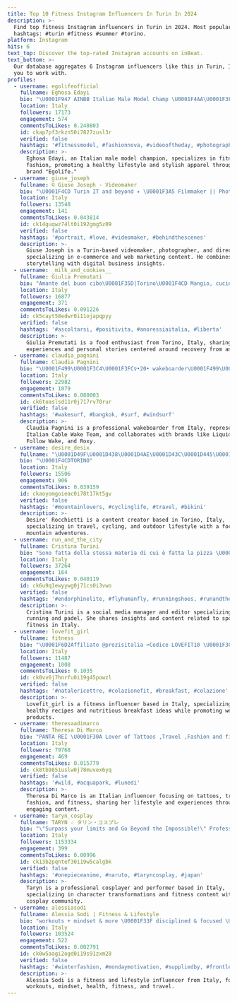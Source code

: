 ```yaml
---
title: Top 10 Fitness Instagram Influencers In Turin In 2024
description: >-
  Find top fitness Instagram influencers in Turin in 2024. Most popular
  hashtags: #turin #fitness #summer #torino.
platform: Instagram
hits: 6
text_top: Discover the top-rated Instagram accounts on inBeat.
text_bottom: >-
  Our database aggregates 6 Instagram influencers like this in Turin, Italy for
  you to work with.
profiles:
  - username: egolifeofficial
    fullname: Eghosa Edayi
    bio: "\U0001F947 AINBB Italian Male Model Champ \U0001F4AA\U0001F3FD Get flawless or die tryin’ \U0001F4A2Fitness/ Fashion/ Model\U0001F4A2 Physiqapparel “Egolife” -10%"
    location: Italy
    followers: 17173
    engagement: 574
    commentsToLikes: 0.240803
    id: ckap7pf3rkzn50i7827zusl3r
    verified: false
    hashtags: '#fitnessmodel, #fashionnova, #videooftheday, #photography'
    description: >-
      Eghosa Edayi, an Italian male model champion, specializes in fitness and
      fashion, promoting a healthy lifestyle and stylish apparel through his
      brand "Egolife."
  - username: giuse_joseph
    fullname: © Giuse Joseph - Videomaker
    bio: "\U0001F4CD Turin IT and beyond ✈️ \U0001F3A5 Filmmaker || Photographer || Director \U0001F4C8 Drop Shipping || E-Commerce || Web Marketing ✏️ DM or Email for contacts"
    location: Italy
    followers: 13548
    engagement: 141
    commentsToLikes: 0.043814
    id: ck14guqwz74lt0i192gmg5z09
    verified: false
    hashtags: '#portrait, #love, #videomaker, #behindthescenes'
    description: >-
      Giuse Joseph is a Turin-based videomaker, photographer, and director
      specializing in e-commerce and web marketing content. He combines visual
      storytelling with digital business insights.
  - username: _milk_and_cookies__
    fullname: Giulia Premutati
    bio: "Amante del buon cibo\U0001F35D|Torino\U0001F4CD Mangio, cucino, racconto\U0001F33A Gustando la vita dopo l’anoressia☀️ @myproteinit MILKANDCOOKIES ⬇️"
    location: Italy
    followers: 16877
    engagement: 371
    commentsToLikes: 0.091226
    id: ck5cayt58edwr0i11ojapqpyy
    verified: false
    hashtags: '#ascoltarsi, #positivita, #anoressiaitalia, #liberta'
    description: >-
      Giulia Premutati is a food enthusiast from Torino, Italy, sharing culinary
      experiences and personal stories centered around recovery from anorexia.
  - username: claudia_pagnini
    fullname: Claudia Pagnini
    bio: "\U0001F499\U0001F3C4\U0001F3FC‍♀️•20• wakeboarder\U0001F499\U0001F3C4\U0001F3FC‍♀️ -> @liquidforcewake \U0001F30A -> @followwake ⚡️ -> @roxy \U0001F459 \U0001F1EE\U0001F1F9italian team\U0001F1EE\U0001F1F9 @italian_cablewake_team"
    location: Italy
    followers: 22982
    engagement: 1079
    commentsToLikes: 0.080003
    id: ck6toaslsd11r0j717rv70rur
    verified: false
    hashtags: '#wakesurf, #bangkok, #surf, #windsurf'
    description: >-
      Claudia Pagnini is a professional wakeboarder from Italy, representing the
      Italian Cable Wake Team, and collaborates with brands like Liquid Force,
      Follow Wake, and Roxy.
  - username: desire_desix
    fullname: "\U0001D49F\U0001D438\U0001D4AE\U0001D43C\U0001D445\U0001D438’⭐️\U0001D445\U0001D4AA\U0001D49E\U0001D49E\U0001D43B\U0001D43C\U0001D438\U0001D4AF\U0001D4AF\U0001D43C"
    bio: "\U0001F4CDTORINO"
    location: Italy
    followers: 15506
    engagement: 906
    commentsToLikes: 0.039159
    id: ckaoyomgoieac0i78t17kt5gv
    verified: false
    hashtags: '#mountainlovers, #cyclinglife, #travel, #bikini'
    description: >-
      Desire' Rocchietti is a content creator based in Torino, Italy,
      specializing in travel, cycling, and outdoor lifestyle with a focus on
      mountain adventures.
  - username: run_and_the_city
    fullname: Cristina Turini
    bio: "Sono fatta della stessa materia di cui è fatta la pizza \U0001F355 SMM @ MagNet, redattrice @runningmagazine @padel.biz\U0001F3C3\U0001F3FB‍♀️lazy runner\U0001F449\U0001F3FBinfo@runandthecity.it"
    location: Italy
    followers: 37264
    engagement: 164
    commentsToLikes: 0.040119
    id: ck6u9q1ewyywg0j71cs0i3vwo
    verified: false
    hashtags: '#endorphinelite, #flyhumanfly, #runningshoes, #runandthecity'
    description: >-
      Cristina Turini is a social media manager and editor specializing in
      running and padel. She shares insights and content related to sports and
      fitness in Italy.
  - username: lovefit_girl
    fullname: fitness
    bio: "\U0001F6D2Affiliato @prozisitalia ➡️Codice LOVEFIT10 \U0001F3CB\U0001F3FB‍♀️ #fitnessgirl \U0001F95E #fitbreakfast \U0001F4DD #ricettefit LINK⤵️"
    location: Italy
    followers: 11487
    engagement: 1008
    commentsToLikes: 0.1035
    id: ck0vv6j7hnrfu0i19g45powzl
    verified: false
    hashtags: '#natalericettre, #colazionefit, #breakfast, #colazione'
    description: >-
      Lovefit_girl is a fitness influencer based in Italy, specializing in
      healthy recipes and nutritious breakfast ideas while promoting wellness
      products.
  - username: theresaadimarco
    fullname: Theresa Di Marco
    bio: "PANTA REI \U0001F30A Lover of Tattoos ,Travel ,Fashion and fitness… Available for Collaboration \U0001F199"
    location: Italy
    followers: 79768
    engagement: 469
    commentsToLikes: 0.015779
    id: ck8tb9851uslw0j78muvex6yq
    verified: false
    hashtags: '#wild, #acquapark, #lunedi'
    description: >-
      Theresa Di Marco is an Italian influencer focusing on tattoos, travel,
      fashion, and fitness, sharing her lifestyle and experiences through
      engaging content.
  - username: taryn_cosplay
    fullname: TARYN ☆ タリン・コスプレ
    bio: "\"Surpass your limits and Go Beyond the Impossible!\" Professional Coser - Model - Performer \U0001F30D\U0001F3AD FiTnEsS FrEaK Con Booking: events@taryncosplay.com"
    location: Italy
    followers: 1153334
    engagement: 399
    commentsToLikes: 0.00996
    id: ck13b2pqntef30i19w5calgbk
    verified: false
    hashtags: '#onepieceanime, #naruto, #taryncosplay, #japan'
    description: >-
      Taryn is a professional cosplayer and performer based in Italy,
      specializing in character transformations and fitness content within the
      cosplay community.
  - username: alessiasodi
    fullname: Alessia Sodi | Fitness & Lifestyle
    bio: "workouts + mindset & more \U0001F33F disciplined & focused \U0001F43A health, fitness and travel lover ☁️ gym sis @rebeccasodi ♡ from \U0001F4CDItaly // dreamin’ \U0001F1FA\U0001F1F8"
    location: Italy
    followers: 103524
    engagement: 522
    commentsToLikes: 0.002791
    id: ck0w5aagi2ogd0i19s91zxm28
    verified: false
    hashtags: '#winterfashion, #mondaymotivation, #suppliedby, #frontlevertuck'
    description: >-
      Alessia Sodi is a fitness and lifestyle influencer from Italy, focused on
      workouts, mindset, health, fitness, and travel.
---
```


